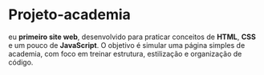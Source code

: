 # Projeto-academia
eu **primeiro site web**, desenvolvido para praticar conceitos de **HTML**, **CSS** e um pouco de **JavaScript**.   O objetivo é simular uma página simples de academia, com foco em treinar estrutura, estilização e organização de código.
